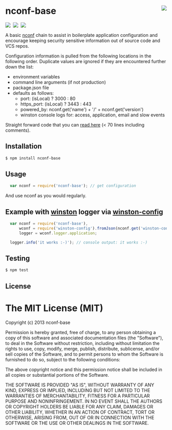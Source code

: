 # nconf-base <img align="right" src="https://raw.github.com/nconf-base/nconf-base/master/images/nconf-base-64.png"><link rel="icon" href="images/favicon.ico" type="image/x-icon" />

<a href="http://ci.testling.com/nconf-base/nconf-base"><img width="0" height="0" src="http://ci.testling.com/nconf-base/nconf-base.png)"></a><a href="http://badge.fury.io/js/nconf-base"><img valign="top" src="https://badge.fury.io/js/nconf-base.png"></a>
&nbsp;<a href="http://travis-ci.org/nconf-base/nconf-base"><img valign="top" src="https://travis-ci.org/nconf-base/nconf-base.png?branch=master"></a>
&nbsp;<a href="https://gemnasium.com/nconf-base/nconf-base"><img valign="top" src="https://gemnasium.com/nconf-base/nconf-base.png"></a>
&nbsp;<a href="https://codeclimate.com/github/nconf-base/nconf-base"><img width="0" height="0" valign="top" src="https://codeclimate.com/github/nconf-base/nconf-base.png"></a>
&nbsp;<a href="https://coveralls.io/r/nconf-base/nconf-base"><img width="0" height="0" valign="top" src="https://coveralls.io/repos/nconf-base/nconf-base/badge.png?branch=master"></a>

A basic  [nconf][0]  chain to assist in boilerplate application configuration
and encourage keeping security sensitive information out of source code and VCS
repos.

Configuration information is pulled from the following locations in the following order. Duplicate values are ignored if they are encountered further down the list:
- environment variables
- command line arguments (if not production)
- package.json file
- defaults as follows:
  - port: (isLocal) ? 3000 : 80
  - https_port: (isLocal) ? 3443 : 443
  - powered_by: nconf.get('name') + '/' + nconf.get('version')
  - winston console logs for: access, application, email and slow events

Straight forward code that you can [read here](https://github.com/nconf-base/nconf-base/blob/master/lib/nconf-base.js) (< 70 lines including comments).

## Installation

``` sh
$ npm install nconf-base
```

## Usage
``` js
  var nconf = require('nconf-base'); // get configuration
```

And use nconf as you would regularly.

## Example with [winston][2] logger via [winston-config][1]
``` js
  var nconf = require('nconf-base'),
      wconf = require('winston-config').fromJson(nconf.get('winston-config')),
      logger = wconf.logger.application;

  logger.info('it works :-)'); // console output: it works :-)
```
## Testing
``` sh
$ npm test
```

## License

# The MIT License (MIT)

Copyright (c) 2013 nconf-base

Permission is hereby granted, free of charge, to any person obtaining a copy
of this software and associated documentation files (the "Software"), to deal
in the Software without restriction, including without limitation the rights
to use, copy, modify, merge, publish, distribute, sublicense, and/or sell
copies of the Software, and to permit persons to whom the Software is
furnished to do so, subject to the following conditions:

The above copyright notice and this permission notice shall be included in
all copies or substantial portions of the Software.

THE SOFTWARE IS PROVIDED "AS IS", WITHOUT WARRANTY OF ANY KIND, EXPRESS OR
IMPLIED, INCLUDING BUT NOT LIMITED TO THE WARRANTIES OF MERCHANTABILITY,
FITNESS FOR A PARTICULAR PURPOSE AND NONINFRINGEMENT. IN NO EVENT SHALL THE
AUTHORS OR COPYRIGHT HOLDERS BE LIABLE FOR ANY CLAIM, DAMAGES OR OTHER
LIABILITY, WHETHER IN AN ACTION OF CONTRACT, TORT OR OTHERWISE, ARISING FROM,
OUT OF OR IN CONNECTION WITH THE SOFTWARE OR THE USE OR OTHER DEALINGS IN
THE SOFTWARE.

[0]: https://github.com/flatiron/nconf
[1]: https://github.com/triplem/winston-config
[2]: https://github.com/flatiron/winston
